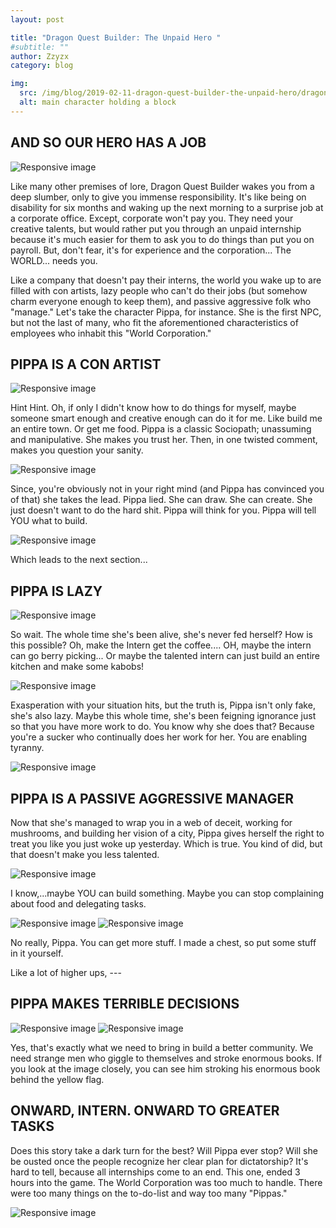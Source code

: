 ```yaml
---
layout: post

title: "Dragon Quest Builder: The Unpaid Hero "
#subtitle: ""
author: Zzyzx
category: blog

img:
  src: /img/blog/2019-02-11-dragon-quest-builder-the-unpaid-hero/dragon-quest-wallpaper.jpg
  alt: main character holding a block
---
```

## AND SO OUR HERO HAS A JOB

<img src="/img/blog/2019-02-11-dragon-quest-builder-the-unpaid-hero/1.jpg" class="img-fluid" alt="Responsive image">

Like many other premises of lore, Dragon Quest Builder wakes you from a deep slumber, only to give you immense responsibility. It's like being on disability for six months and waking up the next morning to a surprise job at a corporate office. Except, corporate won't pay you. They need your creative talents, but would rather put you through an unpaid internship because it's much easier for them to ask you to do things than put you on payroll. But, don't fear, it's for experience and the corporation... The WORLD... needs you.

Like a company that doesn't pay their interns, the world you wake up to are filled with con artists, lazy people who can't do their jobs (but somehow charm everyone enough to keep them), and passive aggressive folk who "manage." Let's take the character Pippa, for instance. She is the first NPC, but not the last of many, who fit the aforementioned characteristics of employees who inhabit this "World Corporation."
<div class="mb-5"></div>

## PIPPA IS A CON ARTIST

<img src="/img/blog/2019-02-11-dragon-quest-builder-the-unpaid-hero/2.jpg" class="img-fluid" alt="Responsive image">

Hint Hint. Oh, if only I didn't know how to do things for myself, maybe someone smart enough and creative enough can do it for me. Like build me an entire town. Or get me food. Pippa is a classic Sociopath; unassuming and manipulative. She makes you trust her. Then, in one twisted comment, makes you question your sanity.

<img src="/img/blog/2019-02-11-dragon-quest-builder-the-unpaid-hero/3.jpg" class="img-fluid" alt="Responsive image">

Since, you're obviously not in your right mind (and Pippa has convinced you of that) she takes the lead. Pippa lied. She can draw. She can create. She just doesn't want to do the hard shit. Pippa will think for you. Pippa will tell YOU what to build.

<img src="/img/blog/2019-02-11-dragon-quest-builder-the-unpaid-hero/4.jpg" class="img-fluid" alt="Responsive image">

Which leads to the next section...
<div class="mb-5"></div>

## PIPPA IS LAZY

<img src="/img/blog/2019-02-11-dragon-quest-builder-the-unpaid-hero/5.jpg" class="img-fluid" alt="Responsive image">

So wait. The whole time she's been alive, she's never fed herself? How is this possible? Oh, make the Intern get the coffee.... OH, maybe the intern can go berry picking... Or maybe the talented intern can just build an entire kitchen and make some kabobs!

<img src="/img/blog/2019-02-11-dragon-quest-builder-the-unpaid-hero/6.jpg" class="img-fluid" alt="Responsive image">

Exasperation with your situation hits, but the truth is, Pippa isn't only fake, she's also lazy. Maybe this whole time, she's been feigning ignorance just so that you have more work to do. You know why she does that? Because you're a sucker who continually does her work for her. You are enabling tyranny.

<img src="/img/blog/2019-02-11-dragon-quest-builder-the-unpaid-hero/7.jpg" class="img-fluid" alt="Responsive image">
<div class="mb-5"></div>

## PIPPA IS A PASSIVE AGGRESSIVE MANAGER

Now that she's managed to wrap you in a web of deceit, working for mushrooms, and building her vision of a city, Pippa gives herself the right to treat you like you just woke up yesterday. Which is true. You kind of did, but that doesn't make you less talented.

<img src="/img/blog/2019-02-11-dragon-quest-builder-the-unpaid-hero/8.jpg" class="img-fluid" alt="Responsive image">

I know,...maybe YOU can build something. Maybe you can stop complaining about food and delegating tasks.

<img src="/img/blog/2019-02-11-dragon-quest-builder-the-unpaid-hero/9.jpg" class="img-fluid" alt="Responsive image">

<img src="/img/blog/2019-02-11-dragon-quest-builder-the-unpaid-hero/10.jpg" class="img-fluid" alt="Responsive image">

No really, Pippa. You can get more stuff. I made a chest, so put some stuff in it yourself.

Like a lot of higher ups, ---
<div class="mb-5"></div>

## PIPPA MAKES TERRIBLE DECISIONS

<img src="/img/blog/2019-02-11-dragon-quest-builder-the-unpaid-hero/11.jpg" class="img-fluid" alt="Responsive image">

<img src="/img/blog/2019-02-11-dragon-quest-builder-the-unpaid-hero/12.jpg" class="img-fluid" alt="Responsive image">

Yes, that's exactly what we need to bring in build a better community. We need strange men who giggle to themselves and stroke enormous books. If you look at the image closely, you can see him stroking his enormous book behind the yellow flag.
<div class="mb-5"></div>

## ONWARD, INTERN. ONWARD TO GREATER TASKS

Does this story take a dark turn for the best? Will Pippa ever stop? Will she be ousted once the people recognize her clear plan for dictatorship? It's hard to tell, because all internships come to an end. This one, ended 3 hours into the game. The World Corporation was too much to handle. There were too many things on the to-do-list and way too many "Pippas."

<img src="/img/blog/2019-02-11-dragon-quest-builder-the-unpaid-hero/13.jpg" class="img-fluid" alt="Responsive image">
